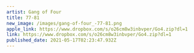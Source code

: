 ```yaml
---
artist: Gang of Four
title: 77-81
new_image: /images/gang-of-four_-77-81.png
apple_link: https://www.dropbox.com/s/o26cm8w3inbvper/Go4.zip?dl=1
link: https://www.dropbox.com/s/o26cm8w3inbvper/Go4.zip?dl=1
published_date: 2021-05-17T02:23:47.932Z
---
```

